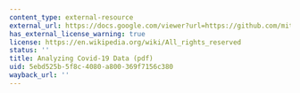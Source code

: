 ```yaml
---
content_type: external-resource
external_url: https://docs.google.com/viewer?url=https://github.com/mitmath/6S083/raw/master/problem_sets/PS1.pdf
has_external_license_warning: true
license: https://en.wikipedia.org/wiki/All_rights_reserved
status: ''
title: Analyzing Covid-19 Data (pdf)
uid: 5ebd525b-5f8c-4080-a800-369f7156c380
wayback_url: ''
---
```

